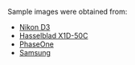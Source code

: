 Sample images were obtained from:
* [Nikon D3](https://www.luminescentphoto.com/nx2/nefs.html)
* [Hasselblad X1D-50C](https://www.hasselblad.com/learn/sample-images/x-system)
* [PhaseOne](https://www.dpreview.com/sample-galleries/5619674350/phase-one-iq4-sample-gallery/9488323106)
* [Samsung](https://www.photographyblog.com/previews/samsung_galaxy_note_20_ultra_photos)
